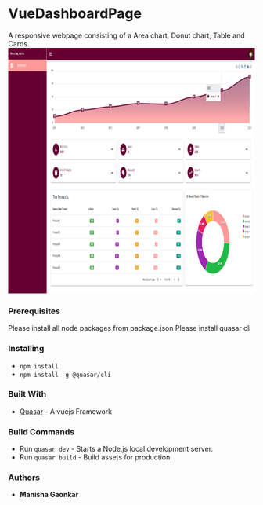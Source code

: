 # VueDashboardPage
A responsive webpage consisting of a Area chart, Donut chart, Table and Cards.
<img src="https://github.com/mani279/VueDashboardPage/blob/main/public/admin_dashboard_quasar.png?raw=true" height="500">

### Prerequisites
Please install all node packages from package.json
Please install quasar cli

### Installing
* `npm install`
* `npm install -g @quasar/cli`

### Built With
* [Quasar](https://quasar.dev/) - A vuejs Framework

### Build Commands
* Run `quasar dev` - Starts a Node.js local development server.
* Run `quasar build` - Build assets for production.

### Authors
* **Manisha Gaonkar**